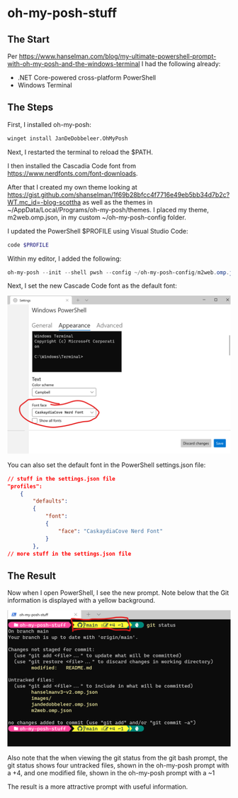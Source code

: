 # oh-my-posh-stuff

## The Start

Per https://www.hanselman.com/blog/my-ultimate-powershell-prompt-with-oh-my-posh-and-the-windows-terminal I had the following already:
- .NET Core-powered cross-platform PowerShell
- Windows Terminal

## The Steps

First, I installed oh-my-posh:

```bash
winget install JanDeDobbeleer.OhMyPosh
```

Next, I restarted the terminal to reload the $PATH.

I then installed the Cascadia Code font from https://www.nerdfonts.com/font-downloads.

After that I created my own theme looking at https://gist.github.com/shanselman/1f69b28bfcc4f7716e49eb5bb34d7b2c?WT.mc_id=-blog-scottha as well as the themes in ~/AppData/Local/Programs/oh-my-posh/themes. I placed my theme, m2web.omp.json, in my custom ~/oh-my-posh-config folder. 

I updated the PowerShell $PROFILE using Visual Studio Code:

```bash
code $PROFILE
```

Within my editor, I added the following:

```powershell
oh-my-posh --init --shell pwsh --config ~/oh-my-posh-config/m2web.omp.json | Invoke-Expression
```

Next, I set the new Cascade Code font as the default font: 
<!-- ![Setting default font](images/powerShellUIDefaulFontSetting.png) -->
<!-- using HTML markup, as I can set the image size using the width and attribute. -->
<img src="images/powerShellUIDefaulFontSetting.png" alt="Setting default font" width="800"/>

You can also set the default font in the PowerShell settings.json file: 

```json
// stuff in the settings.json file
"profiles": 
    {
        "defaults": 
        {
            "font": 
            {
                "face": "CaskaydiaCove Nerd Font"
            }
        },
// more stuff in the settings.json file
```

## The Result

Now when I open PowerShell, I see the new prompt. Note below that the Git information is displayed with a yellow background.  
<!-- ![PowerShell Oh My Posh](images/oh-my-posh-result-with-git.png) -->
<!-- using HTML markup, as I can set the image size using the width and attribute. -->
<img src="images/oh-my-posh-result-with-git.png" alt="PowerShell Oh My Posh" width="800"/>

Also note that the when viewing the git status from the git bash prompt, the git status shows four untracked files, shown in the oh-my-posh prompt with a +4, and one modified file, shown in the oh-my-posh prompt with a ~1

The result is a more attractive prompt with useful information.
